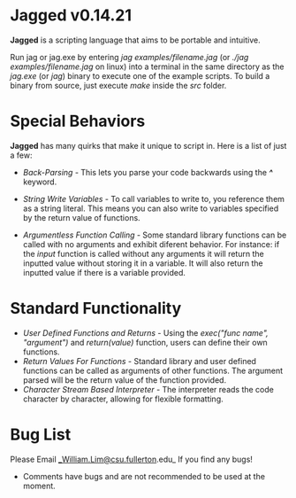 # Jagged v0.14.21
**Jagged** is a scripting language that aims to be portable and intuitive.

Run jag or jag.exe by entering *jag examples/filename.jag* (or *./jag examples/filename.jag* on linux) into a terminal in the same directory as the *jag.exe* (or *jag*) binary to execute one of the example scripts. To build a binary from source, just execute *make* inside the *src* folder.

# Special Behaviors
**Jagged** has many quirks that make it unique to script in.  Here is a list of just a few:

 - *Back-Parsing* - This lets you parse your code backwards using the ***^*** keyword.

 - *String Write Variables* - To call variables to write to, you reference them as a string literal. This means you can also write to variables specified by the return value of functions.
 - *Argumentless Function Calling* - Some standard library functions can be called with no arguments and exhibit diferent behavior.  For instance: if the _input_ function is called without any arguments it will return the inputted value without storing it in a variable.  It will also return the inputted value if there is a variable provided.

# Standard Functionality

 - *User Defined Functions and Returns* - Using the _exec("func name", "argument")_ and _return(value)_ function, users can define their own functions.
 - *Return Values For Functions* - Standard library and user defined functions can be called as arguments of other functions.  The argument parsed will be the return value of the function provided.
 - *Character Stream Based Interpreter* - The interpreter reads the code character by character, allowing for flexible formatting.

# Bug List
Please Email _William.Lim@csu.fullerton.edu_ If you find any bugs!

 - Comments have bugs and are not recommended to be used at the moment.
